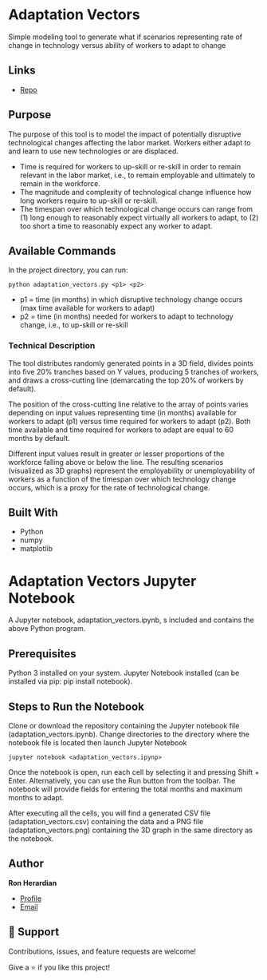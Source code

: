 # Adaptation Vectors

Simple modeling tool to generate what if scenarios representing rate of change in technology versus ability of workers to adapt to change

## Links

- [Repo](https://github.com/rherardi/adaptation-vectors "Adaptation Vectors GitHub")

## Purpose

The purpose of this tool is to model the impact of potentially disruptive technological changes affecting the labor market. Workers either adapt to and learn to use new technologies or are displaced.

* Time is required for workers to up-skill or re-skill in order to remain relevant in the labor market, i.e., to remain employable and ultimately to remain in the workforce.
* The magnitude and complexity of technological change influence how long workers require to up-skill or re-skill.
* The timespan over which technological change occurs can range from (1) long enough to reasonably expect virtually all workers to adapt, to (2) too short a time to reasonably expect any worker to adapt.

## Available Commands

In the project directory, you can run:

```console
python adaptation_vectors.py <p1> <p2>
```

- p1 = time (in months) in which disruptive technology change occurs (max time available for workers to adapt)
- p2 = time (in months) needed for workers to adapt to technology change, i.e., to up-skill or re-skill

### Technical Description

The tool distributes randomly generated points in a 3D field, divides points into five 20% tranches based on Y values, producing 5 tranches of workers, and draws a cross-cutting line (demarcating the top 20% of workers by default).

The position of the cross-cutting line relative to the array of points varies depending on input values representing time (in months) available for workers to adapt (p1) versus time required for workers to adapt (p2). Both time available and time required for workers to adapt are equal to 60 months by default.

Different input values result in greater or lesser proportions of the workforce falling above or below the line. The resulting scenarios (visualized as 3D graphs) represent the employability or unemployability of workers as a function of the timespan over which technology change occurs, which is a proxy for the rate of technological change.

## Built With

- Python
- numpy
- matplotlib

# Adaptation Vectors Jupyter Notebook
A Jupyter notebook, adaptation_vectors.ipynb, s included and contains the above Python program.

## Prerequisites
Python 3 installed on your system.
Jupyter Notebook installed (can be installed via pip: pip install notebook).

## Steps to Run the Notebook
Clone or download the repository containing the Jupyter notebook file (adaptation_vectors.ipynb).
Change directories to the directory where the notebook file is located then launch Jupyter Notebook

```console
jupyter notebook <adaptation_vectors.ipynp>
```

Once the notebook is open, run each cell by selecting it and pressing Shift + Enter. Alternatively, you can use the Run button from the toolbar. The notebook will provide fields for entering the total months and maximum months to adapt.

After executing all the cells, you will find a generated CSV file (adaptation_vectors.csv) containing the data and a PNG file (adaptation_vectors.png) containing the 3D graph in the same directory as the notebook.

## Author

**Ron Herardian**

- [Profile](https://github.com/rherardi "Ron Herardian")
- [Email](mailto:6821925+rherardi@users.noreply.github.com "Email")

## 🤝 Support

Contributions, issues, and feature requests are welcome!

Give a ⭐️ if you like this project!

